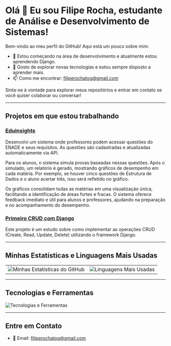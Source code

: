 # Olá 👋 Eu sou Filipe Rocha, estudante de Análise e Desenvolvimento de Sistemas!

Bem-vindo ao meu perfil do GitHub! Aqui está um pouco sobre mim:

- 🌱 Estou começando na área de desenvolvimento e atualmente estou aprendendo Django.
- 💬 Gosto de explorar novas tecnologias e estou sempre disposto a aprender mais.
- 📫 Como me encontrar: filiperochatog@gmail.com

Sinta-se à vontade para explorar meus repositórios e entrar em contato se você quiser colaborar ou conversar!

---

## Projetos em que estou trabalhando

### [Eduinsights](https://github.com/filiperochatog/Eduinsights)
Desenvolvi um sistema onde professores podem acessar questões do ENADE e seus requisitos. As questões são cadastradas e atualizadas automaticamente via API.

Para os alunos, o sistema simula provas baseadas nessas questões. Após o simulado, um relatório é gerado, mostrando gráficos de desempenho em cada matéria. Por exemplo, se houver cinco questões de Estrutura de Dados e o aluno acertar três, isso será refletido no gráfico.

Os gráficos consolidam todas as matérias em uma visualização única, facilitando a identificação de áreas fortes e fracas. O sistema oferece feedback imediato e útil para alunos e professores, ajudando na preparação e no acompanhamento do desempenho.

### [Primeiro CRUD com Django](https://github.com/filiperochatog/Crud-django)
Este projeto é um estudo sobre como implementar as operações CRUD (Create, Read, Update, Delete) utilizando o framework Django.

---

## Minhas Estatísticas e Linguagens Mais Usadas

<table>
  <tr>
    <td>
      <img src="https://github-readme-stats.vercel.app/api?username=filiperochatog&show_icons=true&theme=radical" alt="Minhas Estatísticas do GitHub">
    </td>
    <td>
      <img src="https://github-readme-stats.vercel.app/api/top-langs/?username=filiperochatog&layout=compact&theme=radical" alt="Linguagens Mais Usadas">
    </td>
  </tr>
</table>

---

## Tecnologias e Ferramentas

![Tecnologias e Ferramentas](https://skillicons.dev/icons?i=html,css,mysql,sqlite,python,php,django,js,bootstrap,git,github)

---

## Entre em Contato

- 📧 Email: filiperochatog@gmail.com
